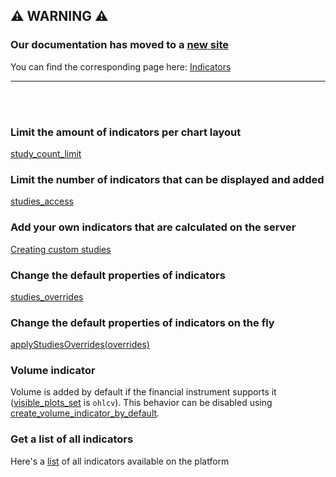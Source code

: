 ## :warning: WARNING :warning:

### Our documentation has moved to a [new site](https://www.tradingview.com/charting-library-docs/)

You can find the corresponding page here: [Indicators](https://www.tradingview.com/charting-library-docs/latest/ui_elements/indicators/)

---

<br/>
<br/>

### Limit the amount of indicators per chart layout

[study_count_limit](Widget-Constructor#study_count_limit)

### Limit the number of indicators that can be displayed and added

[studies_access](Widget-Constructor#studies_access)

### Add your own indicators that are calculated on the server

[Creating custom studies](Creating-Custom-Studies)

### Change the default properties of indicators

[studies_overrides](Widget-Constructor#studies_overrides)

### Change the default properties of indicators on the fly

[applyStudiesOverrides(overrides)](Widget-Methods#applystudiesoverridesoverrides)

### Volume indicator

Volume is added by default if the financial instrument supports it ([visible_plots_set](Symbology#visible_plots_set) is `ohlcv`). This behavior can be disabled using [create_volume_indicator_by_default](Featuresets).

### Get a list of all indicators

Here's a [list](Indicators-List) of all indicators available on the platform

